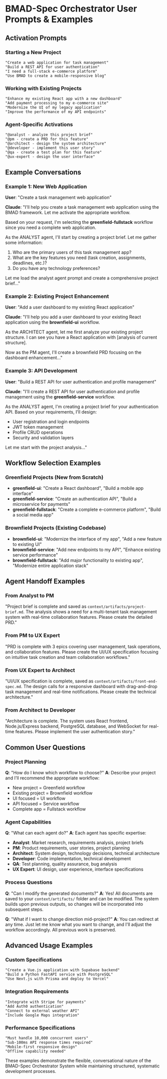 # BMAD-Spec Orchestrator User Prompts & Examples

## Activation Prompts

### Starting a New Project
```
"Create a web application for task management"
"Build a REST API for user authentication"
"I need a full-stack e-commerce platform"
"Use BMAD to create a mobile-responsive blog"
```

### Working with Existing Projects
```
"Enhance my existing React app with a new dashboard"
"Add payment processing to my e-commerce site"
"Modernize the UI of my legacy application"
"Improve the performance of my API endpoints"
```

### Agent-Specific Activations
```
"@analyst - analyze this project brief"
"@pm - create a PRD for this feature"
"@architect - design the system architecture"
"@developer - implement this user story"
"@qa - create a test plan for this feature"
"@ux-expert - design the user interface"
```

## Example Conversations

### Example 1: New Web Application
**User**: "Create a task management web application"

**Claude**: "I'll help you create a task management web application using the BMAD framework. Let me activate the appropriate workflow.

Based on your request, I'm selecting the **greenfield-fullstack** workflow since you need a complete web application.

As the ANALYST agent, I'll start by creating a project brief. Let me gather some information:

1. Who are the primary users of this task management app?
2. What are the key features you need (task creation, assignments, deadlines, etc.)?
3. Do you have any technology preferences?

Let me load the analyst agent prompt and create a comprehensive project brief..."

### Example 2: Existing Project Enhancement
**User**: "Add a user dashboard to my existing React application"

**Claude**: "I'll help you add a user dashboard to your existing React application using the **brownfield-ui** workflow.

As the ARCHITECT agent, let me first analyze your existing project structure. I can see you have a React application with [analysis of current structure].

Now as the PM agent, I'll create a brownfield PRD focusing on the dashboard enhancement..."

### Example 3: API Development
**User**: "Build a REST API for user authentication and profile management"

**Claude**: "I'll create a REST API for user authentication and profile management using the **greenfield-service** workflow.

As the ANALYST agent, I'm creating a project brief for your authentication API. Based on your requirements, I'll design:

- User registration and login endpoints
- JWT token management
- Profile CRUD operations
- Security and validation layers

Let me start with the project analysis..."

## Workflow Selection Examples

### Greenfield Projects (New from Scratch)
- **greenfield-ui**: "Create a React dashboard", "Build a mobile app interface"
- **greenfield-service**: "Create an authentication API", "Build a microservice for payments"  
- **greenfield-fullstack**: "Create a complete e-commerce platform", "Build a social media app"

### Brownfield Projects (Existing Codebase)
- **brownfield-ui**: "Modernize the interface of my app", "Add a new feature to existing UI"
- **brownfield-service**: "Add new endpoints to my API", "Enhance existing service performance"
- **brownfield-fullstack**: "Add major functionality to existing app", "Modernize entire application stack"

## Agent Handoff Examples

### From Analyst to PM
"Project brief is complete and saved as `context/artifacts/project-brief.md`. The analysis shows a need for a multi-tenant task management system with real-time collaboration features. Please create the detailed PRD."

### From PM to UX Expert  
"PRD is complete with 3 epics covering user management, task operations, and collaboration features. Please create the UI/UX specification focusing on intuitive task creation and team collaboration workflows."

### From UX Expert to Architect
"UI/UX specification is complete, saved as `context/artifacts/front-end-spec.md`. The design calls for a responsive dashboard with drag-and-drop task management and real-time notifications. Please create the technical architecture."

### From Architect to Developer
"Architecture is complete. The system uses React frontend, Node.js/Express backend, PostgreSQL database, and WebSocket for real-time features. Please implement the user authentication story."

## Common User Questions

### Project Planning
**Q**: "How do I know which workflow to choose?"
**A**: Describe your project and I'll recommend the appropriate workflow:
- New project = Greenfield workflow
- Existing project = Brownfield workflow  
- UI focused = UI workflow
- API focused = Service workflow
- Complete app = Fullstack workflow

### Agent Capabilities
**Q**: "What can each agent do?"
**A**: Each agent has specific expertise:
- **Analyst**: Market research, requirements analysis, project briefs
- **PM**: Product requirements, user stories, project planning
- **Architect**: System design, technology decisions, technical architecture
- **Developer**: Code implementation, technical development
- **QA**: Test planning, quality assurance, bug analysis
- **UX Expert**: UI design, user experience, interface specifications

### Process Questions
**Q**: "Can I modify the generated documents?"
**A**: Yes! All documents are saved to your `context/artifacts/` folder and can be modified. The system builds upon previous outputs, so changes will be incorporated into subsequent steps.

**Q**: "What if I want to change direction mid-project?"
**A**: You can redirect at any time. Just let me know what you want to change, and I'll adjust the workflow accordingly. All previous work is preserved.

## Advanced Usage Examples

### Custom Specifications
```
"Create a Vue.js application with Supabase backend"
"Build a Python FastAPI service with PostgreSQL"  
"Use Next.js with Prisma and deploy to Vercel"
```

### Integration Requirements
```
"Integrate with Stripe for payments"
"Add Auth0 authentication"
"Connect to external weather API"
"Include Google Maps integration"
```

### Performance Specifications
```
"Must handle 10,000 concurrent users"
"Sub-100ms API response times required"
"Mobile-first responsive design"
"Offline capability needed"
```

These examples demonstrate the flexible, conversational nature of the BMAD-Spec Orchestrator System while maintaining structured, systematic development processes.